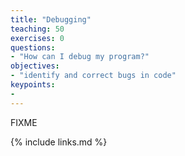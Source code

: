 ```yaml
---
title: "Debugging"
teaching: 50
exercises: 0
questions:
- "How can I debug my program?"
objectives:
- "identify and correct bugs in code"
keypoints:
- 
---
```

FIXME

{% include links.md %}